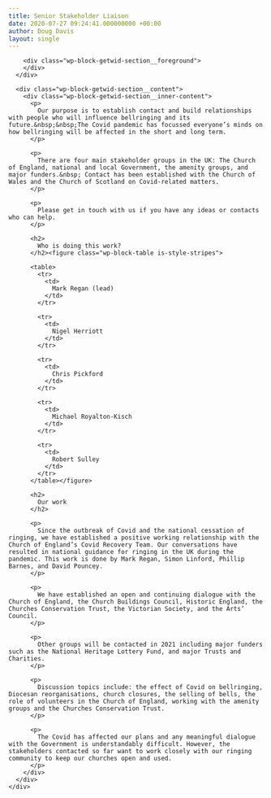 ```yaml
---
title: Senior Stakeholder Liaison
date: 2020-07-27 09:24:41.000000000 +00:00
author: Doug Davis
layout: single
---
```

<div class="wp-block-getwid-section getwid-section-content-custom-width">
  <div class="wp-block-getwid-section__wrapper">
    <div class="wp-block-getwid-section__inner-wrapper" style="max-width:1100px">
      <div class="wp-block-getwid-section__background-holder">
        <div class="wp-block-getwid-section__background">
        </div>
        
        <div class="wp-block-getwid-section__foreground">
        </div>
      </div>
      
      <div class="wp-block-getwid-section__content">
        <div class="wp-block-getwid-section__inner-content">
          <p>
            Our purpose is to establish contact and build relationships with people who will influence bellringing and its future.&nbsp;&nbsp;The Covid pandemic has focussed everyone’s minds on how bellringing will be affected in the short and long term.
          </p>
          
          <p>
            There are four main stakeholder groups in the UK: The Church of England, national and local Government, the amenity groups, and major funders.&nbsp; Contact has been established with the Church of Wales and the Church of Scotland on Covid-related matters.
          </p>
          
          <p>
            Please get in touch with us if you have any ideas or contacts who can help.
          </p>
          
          <h2>
            Who is doing this work?
          </h2><figure class="wp-block-table is-style-stripes">
          
          <table>
            <tr>
              <td>
                Mark Regan (lead)
              </td>
            </tr>
            
            <tr>
              <td>
                Nigel Herriott
              </td>
            </tr>
            
            <tr>
              <td>
                Chris Pickford
              </td>
            </tr>
            
            <tr>
              <td>
                Michael Royalton-Kisch
              </td>
            </tr>
            
            <tr>
              <td>
                Robert Sulley
              </td>
            </tr>
          </table></figure> 
          
          <h2>
            Our work
          </h2>
          
          <p>
            Since the outbreak of Covid and the national cessation of ringing, we have established a positive working relationship with the Church of England’s Covid Recovery Team. Our conversations have resulted in national guidance for ringing in the UK during the pandemic. This work is done by Mark Regan, Simon Linford, Phillip Barnes, and David Pouncey.
          </p>
          
          <p>
            We have established an open and continuing dialogue with the Church of England, the Church Buildings Council, Historic England, the Churches Conservation Trust, the Victorian Society, and the Arts’ Council.
          </p>
          
          <p>
            Other groups will be contacted in 2021 including major funders such as the National Heritage Lottery Fund, and major Trusts and Charities.
          </p>
          
          <p>
            Discussion topics include: the effect of Covid on bellringing, Diocesan reorganisations, church closures, the selling of bells, the role of volunteers in the Church of England, working with the amenity groups and the Churches Conservation Trust.
          </p>
          
          <p>
            The Covid has affected our plans and any meaningful dialogue with the Government is understandably difficult. However, the stakeholders contacted so far want to work closely with our ringing community to keep our churches open and used.
          </p>
        </div>
      </div>
    </div>
  </div>
</div>
